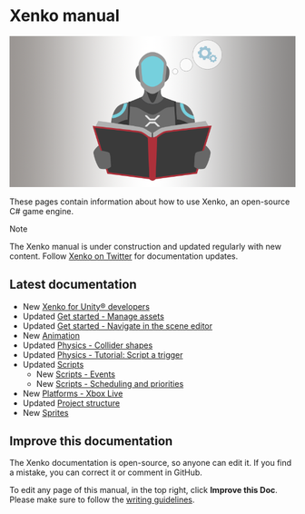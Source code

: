 
# Xenko manual

![Manual](media/manual.png)

These pages contain information about how to use Xenko, an open-source C# game engine.

>[!Note]
>The Xenko manual is under construction and updated regularly with new content. Follow [Xenko on Twitter](https://twitter.com/xenko3d?lang=en) for documentation updates.

## Latest documentation

* <span class="label label-doc-highlight">New</span> [Xenko for Unity® developers](../xenko-for-unity-developers/index.md)
* <span class="label label-doc-highlight">Updated</span> [Get started - Manage assets](../get-started/manage-assets.md)
* <span class="label label-doc-highlight">Updated</span> [Get started - Navigate in the scene editor](../get-started/navigate-in-the-scene-editor.md)
* <span class="label label-doc-highlight">New</span> [Animation](../animation/index.md)
* <span class="label label-doc-highlight">Updated</span> [Physics - Collider shapes](../physics/collider-shapes.md)
* <span class="label label-doc-highlight">Updated</span> [Physics - Tutorial: Script a trigger](../physics/script-a-trigger.md)
* <span class="label label-doc-highlight">Updated</span> [Scripts](../scripts/index.md)
    * <span class="label label-doc-highlight">New</span> [Scripts - Events](../scripts/events.md)
    * <span class="label label-doc-highlight">New</span> [Scripts - Scheduling and priorities](../scripts/scheduling-and-priorities.md)
* <span class="label label-doc-highlight">New</span> [Platforms - Xbox Live](../platforms/uwp/xbox-live.md)
* <span class="label label-doc-highlight">Updated</span> [Project structure](../get-started/project-structure.md)
* <span class="label label-doc-highlight">New</span> [Sprites](../sprites/index.md)

## Improve this documentation

The Xenko documentation is open-source, so anyone can edit it. If you find a mistake, you can correct it or comment in GitHub.

To edit any page of this manual, in the top right, click **Improve this Doc**. Please make sure to follow the [writing guidelines](https://github.com/SiliconStudio/xenko-docs/blob/master-1.9/GUIDELINES.md).